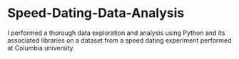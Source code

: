 # Speed-Dating-Data-Analysis

I performed a thorough data exploration and analysis using Python and its associated libraries on a dataset from a speed dating experiment performed at Columbia university.
